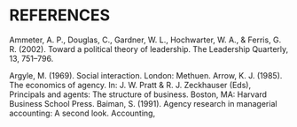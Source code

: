 # REFERENCES

Ammeter, A. P., Douglas, C., Gardner, W. L., Hochwarter, W. A., & Ferris, G. R. (2002). Toward a political theory of leadership. The Leadership Quarterly, 13, 751–796.

Argyle, M. (1969). Social interaction. London: Methuen. Arrow, K. J. (1985). The economics of agency. In: J. W. Pratt & R. J. Zeckhauser (Eds), Principals and agents: The structure of business. Boston, MA: Harvard Business School Press. Baiman, S. (1991). Agency research in managerial accounting: A second look. Accounting,